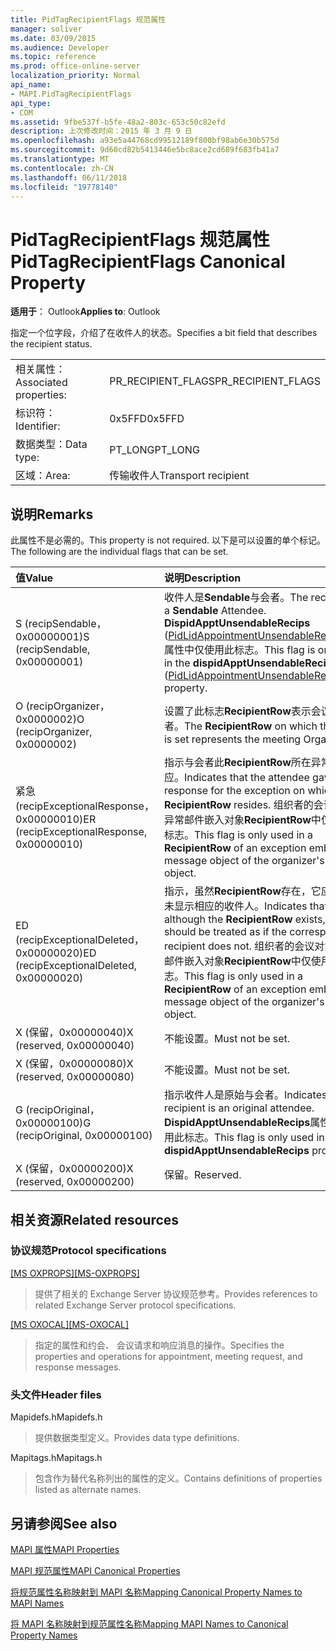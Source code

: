 ```yaml
---
title: PidTagRecipientFlags 规范属性
manager: soliver
ms.date: 03/09/2015
ms.audience: Developer
ms.topic: reference
ms.prod: office-online-server
localization_priority: Normal
api_name:
- MAPI.PidTagRecipientFlags
api_type:
- COM
ms.assetid: 9fbe537f-b5fe-48a2-803c-653c50c82efd
description: 上次修改时间：2015 年 3 月 9 日
ms.openlocfilehash: a93e5a44768cd99512189f800bf98ab6e30b575d
ms.sourcegitcommit: 9d60cd82b5413446e5bc8ace2cd689f683fb41a7
ms.translationtype: MT
ms.contentlocale: zh-CN
ms.lasthandoff: 06/11/2018
ms.locfileid: "19778140"
---
```

# <a name="pidtagrecipientflags-canonical-property"></a><span data-ttu-id="727e3-103">PidTagRecipientFlags 规范属性</span><span class="sxs-lookup"><span data-stu-id="727e3-103">PidTagRecipientFlags Canonical Property</span></span>

  
  
<span data-ttu-id="727e3-104">**适用于**： Outlook</span><span class="sxs-lookup"><span data-stu-id="727e3-104">**Applies to**: Outlook</span></span> 
  
<span data-ttu-id="727e3-105">指定一个位字段，介绍了在收件人的状态。</span><span class="sxs-lookup"><span data-stu-id="727e3-105">Specifies a bit field that describes the recipient status.</span></span>
  
|||
|:-----|:-----|
|<span data-ttu-id="727e3-106">相关属性：</span><span class="sxs-lookup"><span data-stu-id="727e3-106">Associated properties:</span></span>  <br/> |<span data-ttu-id="727e3-107">PR_RECIPIENT_FLAGS</span><span class="sxs-lookup"><span data-stu-id="727e3-107">PR_RECIPIENT_FLAGS</span></span>  <br/> |
|<span data-ttu-id="727e3-108">标识符：</span><span class="sxs-lookup"><span data-stu-id="727e3-108">Identifier:</span></span>  <br/> |<span data-ttu-id="727e3-109">0x5FFD</span><span class="sxs-lookup"><span data-stu-id="727e3-109">0x5FFD</span></span>  <br/> |
|<span data-ttu-id="727e3-110">数据类型：</span><span class="sxs-lookup"><span data-stu-id="727e3-110">Data type:</span></span>  <br/> |<span data-ttu-id="727e3-111">PT_LONG</span><span class="sxs-lookup"><span data-stu-id="727e3-111">PT_LONG</span></span>  <br/> |
|<span data-ttu-id="727e3-112">区域：</span><span class="sxs-lookup"><span data-stu-id="727e3-112">Area:</span></span>  <br/> |<span data-ttu-id="727e3-113">传输收件人</span><span class="sxs-lookup"><span data-stu-id="727e3-113">Transport recipient</span></span>  <br/> |
   
## <a name="remarks"></a><span data-ttu-id="727e3-114">说明</span><span class="sxs-lookup"><span data-stu-id="727e3-114">Remarks</span></span>

<span data-ttu-id="727e3-115">此属性不是必需的。</span><span class="sxs-lookup"><span data-stu-id="727e3-115">This property is not required.</span></span> <span data-ttu-id="727e3-116">以下是可以设置的单个标记。</span><span class="sxs-lookup"><span data-stu-id="727e3-116">The following are the individual flags that can be set.</span></span>
  
|<span data-ttu-id="727e3-117">**值**</span><span class="sxs-lookup"><span data-stu-id="727e3-117">**Value**</span></span>|<span data-ttu-id="727e3-118">**说明**</span><span class="sxs-lookup"><span data-stu-id="727e3-118">**Description**</span></span>|
|:-----|:-----|
|<span data-ttu-id="727e3-119">S (recipSendable，0x00000001)</span><span class="sxs-lookup"><span data-stu-id="727e3-119">S (recipSendable, 0x00000001)</span></span>  <br/> |<span data-ttu-id="727e3-120">收件人是**Sendable**与会者。</span><span class="sxs-lookup"><span data-stu-id="727e3-120">The recipient is a **Sendable** Attendee.</span></span> <span data-ttu-id="727e3-121">**DispidApptUnsendableRecips** ([PidLidAppointmentUnsendableRecipients](pidlidappointmentunsendablerecipients-canonical-property.md)) 属性中仅使用此标志。</span><span class="sxs-lookup"><span data-stu-id="727e3-121">This flag is only used in the **dispidApptUnsendableRecips** ([PidLidAppointmentUnsendableRecipients](pidlidappointmentunsendablerecipients-canonical-property.md)) property.</span></span>  <br/> |
|<span data-ttu-id="727e3-122">O (recipOrganizer，0x0000002)</span><span class="sxs-lookup"><span data-stu-id="727e3-122">O (recipOrganizer, 0x0000002)</span></span>  <br/> |<span data-ttu-id="727e3-123">设置了此标志**RecipientRow**表示会议组织者。</span><span class="sxs-lookup"><span data-stu-id="727e3-123">The **RecipientRow** on which this flag is set represents the meeting Organizer.</span></span>  <br/> |
|<span data-ttu-id="727e3-124">紧急 (recipExceptionalResponse，0x00000010)</span><span class="sxs-lookup"><span data-stu-id="727e3-124">ER (recipExceptionalResponse, 0x00000010)</span></span>  <br/> |<span data-ttu-id="727e3-125">指示与会者此**RecipientRow**所在异常赋予响应。</span><span class="sxs-lookup"><span data-stu-id="727e3-125">Indicates that the attendee gave a response for the exception on which this **RecipientRow** resides.</span></span> <span data-ttu-id="727e3-126">组织者的会议对象的异常邮件嵌入对象**RecipientRow**中仅使用此标志。</span><span class="sxs-lookup"><span data-stu-id="727e3-126">This flag is only used in a **RecipientRow** of an exception embedded message object of the organizer's meeting object.</span></span>  <br/> |
|<span data-ttu-id="727e3-127">ED (recipExceptionalDeleted，0x00000020)</span><span class="sxs-lookup"><span data-stu-id="727e3-127">ED (recipExceptionalDeleted, 0x00000020)</span></span>  <br/> |<span data-ttu-id="727e3-128">指示，虽然**RecipientRow**存在，它应被视为未显示相应的收件人。</span><span class="sxs-lookup"><span data-stu-id="727e3-128">Indicates that although the **RecipientRow** exists, it should be treated as if the corresponding recipient does not.</span></span> <span data-ttu-id="727e3-129">组织者的会议对象的异常邮件嵌入对象**RecipientRow**中仅使用此标志。</span><span class="sxs-lookup"><span data-stu-id="727e3-129">This flag is only used in a **RecipientRow** of an exception embedded message object of the organizer's meeting object.</span></span>  <br/> |
|<span data-ttu-id="727e3-130">X (保留，0x00000040)</span><span class="sxs-lookup"><span data-stu-id="727e3-130">X (reserved, 0x00000040)</span></span>  <br/> |<span data-ttu-id="727e3-131">不能设置。</span><span class="sxs-lookup"><span data-stu-id="727e3-131">Must not be set.</span></span>  <br/> |
|<span data-ttu-id="727e3-132">X (保留，0x00000080)</span><span class="sxs-lookup"><span data-stu-id="727e3-132">X (reserved, 0x00000080)</span></span>  <br/> |<span data-ttu-id="727e3-133">不能设置。</span><span class="sxs-lookup"><span data-stu-id="727e3-133">Must not be set.</span></span>  <br/> |
|<span data-ttu-id="727e3-134">G (recipOriginal，0x00000100)</span><span class="sxs-lookup"><span data-stu-id="727e3-134">G (recipOriginal, 0x00000100)</span></span>  <br/> |<span data-ttu-id="727e3-135">指示收件人是原始与会者。</span><span class="sxs-lookup"><span data-stu-id="727e3-135">Indicates the recipient is an original attendee.</span></span> <span data-ttu-id="727e3-136">**DispidApptUnsendableRecips**属性中仅使用此标志。</span><span class="sxs-lookup"><span data-stu-id="727e3-136">This flag is only used in the **dispidApptUnsendableRecips** property.</span></span>  <br/> |
|<span data-ttu-id="727e3-137">X (保留，0x00000200)</span><span class="sxs-lookup"><span data-stu-id="727e3-137">X (reserved, 0x00000200)</span></span>  <br/> |<span data-ttu-id="727e3-138">保留。</span><span class="sxs-lookup"><span data-stu-id="727e3-138">Reserved.</span></span>  <br/> |
   
## <a name="related-resources"></a><span data-ttu-id="727e3-139">相关资源</span><span class="sxs-lookup"><span data-stu-id="727e3-139">Related resources</span></span>

### <a name="protocol-specifications"></a><span data-ttu-id="727e3-140">协议规范</span><span class="sxs-lookup"><span data-stu-id="727e3-140">Protocol specifications</span></span>

<span data-ttu-id="727e3-141">[[MS OXPROPS]](http://msdn.microsoft.com/library/f6ab1613-aefe-447d-a49c-18217230b148%28Office.15%29.aspx)</span><span class="sxs-lookup"><span data-stu-id="727e3-141">[[MS-OXPROPS]](http://msdn.microsoft.com/library/f6ab1613-aefe-447d-a49c-18217230b148%28Office.15%29.aspx)</span></span>
  
> <span data-ttu-id="727e3-142">提供了相关的 Exchange Server 协议规范参考。</span><span class="sxs-lookup"><span data-stu-id="727e3-142">Provides references to related Exchange Server protocol specifications.</span></span>
    
<span data-ttu-id="727e3-143">[[MS OXOCAL]](http://msdn.microsoft.com/library/09861fde-c8e4-4028-9346-e7c214cfdba1%28Office.15%29.aspx)</span><span class="sxs-lookup"><span data-stu-id="727e3-143">[[MS-OXOCAL]](http://msdn.microsoft.com/library/09861fde-c8e4-4028-9346-e7c214cfdba1%28Office.15%29.aspx)</span></span>
  
> <span data-ttu-id="727e3-144">指定的属性和约会、 会议请求和响应消息的操作。</span><span class="sxs-lookup"><span data-stu-id="727e3-144">Specifies the properties and operations for appointment, meeting request, and response messages.</span></span>
    
### <a name="header-files"></a><span data-ttu-id="727e3-145">头文件</span><span class="sxs-lookup"><span data-stu-id="727e3-145">Header files</span></span>

<span data-ttu-id="727e3-146">Mapidefs.h</span><span class="sxs-lookup"><span data-stu-id="727e3-146">Mapidefs.h</span></span>
  
> <span data-ttu-id="727e3-147">提供数据类型定义。</span><span class="sxs-lookup"><span data-stu-id="727e3-147">Provides data type definitions.</span></span>
    
<span data-ttu-id="727e3-148">Mapitags.h</span><span class="sxs-lookup"><span data-stu-id="727e3-148">Mapitags.h</span></span>
  
> <span data-ttu-id="727e3-149">包含作为替代名称列出的属性的定义。</span><span class="sxs-lookup"><span data-stu-id="727e3-149">Contains definitions of properties listed as alternate names.</span></span>
    
## <a name="see-also"></a><span data-ttu-id="727e3-150">另请参阅</span><span class="sxs-lookup"><span data-stu-id="727e3-150">See also</span></span>



[<span data-ttu-id="727e3-151">MAPI 属性</span><span class="sxs-lookup"><span data-stu-id="727e3-151">MAPI Properties</span></span>](mapi-properties.md)
  
[<span data-ttu-id="727e3-152">MAPI 规范属性</span><span class="sxs-lookup"><span data-stu-id="727e3-152">MAPI Canonical Properties</span></span>](mapi-canonical-properties.md)
  
[<span data-ttu-id="727e3-153">将规范属性名称映射到 MAPI 名称</span><span class="sxs-lookup"><span data-stu-id="727e3-153">Mapping Canonical Property Names to MAPI Names</span></span>](mapping-canonical-property-names-to-mapi-names.md)
  
[<span data-ttu-id="727e3-154">将 MAPI 名称映射到规范属性名称</span><span class="sxs-lookup"><span data-stu-id="727e3-154">Mapping MAPI Names to Canonical Property Names</span></span>](mapping-mapi-names-to-canonical-property-names.md)


